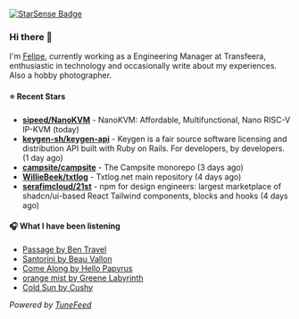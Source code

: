 <a href="https://starsense.app/developer-types" target="_blank"><img src="https://starsense.app/api/badge/?user=valtlfelipe" alt="StarSense Badge"></a>

### Hi there 👋

I'm [Felipe](https://felipevm.com), currently working as a Engineering Manager at Transfeera, enthusiastic in technology and occasionally write about my experiences. Also a hobby photographer.

#### ⭐ Recent Stars
- **[sipeed/NanoKVM](https://github.com/sipeed/NanoKVM)** - NanoKVM: Affordable, Multifunctional, Nano RISC-V IP-KVM (today)
- **[keygen-sh/keygen-api](https://github.com/keygen-sh/keygen-api)** - Keygen is a fair source software licensing and distribution API built with Ruby on Rails. For developers, by developers. (1 day ago)
- **[campsite/campsite](https://github.com/campsite/campsite)** - The Campsite monorepo (3 days ago)
- **[WillieBeek/txtlog](https://github.com/WillieBeek/txtlog)** - Txtlog.net main repository (4 days ago)
- **[serafimcloud/21st](https://github.com/serafimcloud/21st)** - npm for design engineers: largest marketplace of shadcn/ui-based React Tailwind components, blocks and hooks (4 days ago)

#### 🎧 What I have been listening
- [Passage by Ben Travel](https://open.spotify.com/track/7wOZCITHxHO4j7dQ5jd2iL)
- [Santorini by Beau Vallon](https://open.spotify.com/track/6VGUeTXGsyKU44hkPtAqHY)
- [Come Along by Hello Papyrus](https://open.spotify.com/track/4h8QHgPPriNxU1LP7q2Qes)
- [orange mist by Greene Labyrinth](https://open.spotify.com/track/6LbkUmfjv3AEwWK3xBGF08)
- [Cold Sun by Cushy](https://open.spotify.com/track/26M0VZ2S7JGAU6IukvsEVt)

_Powered by [TuneFeed](https://tunefeed.app?ref=github.com)_


